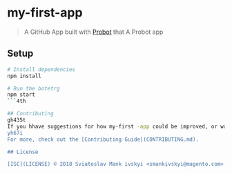 # my-first-app

> A GitHub App built with [Probot](https://probot.github.io) that A Probot app

## Setup

```sh
# Install dependencies
npm install

# Run the botetrg
npm start
```4th

## Contributing
gh435t
If you hhave suggestions for how my-first -app could be improved, or want to report a bug, open an issue! We'd love all and any contributions .g
yh67i
For more, check out the [Contributing Guide](CONTRIBUTING.md).

## License

[ISC](LICENSE) © 2018 Sviatoslav Mank ivskyi <smankivskyi@magento.com>
